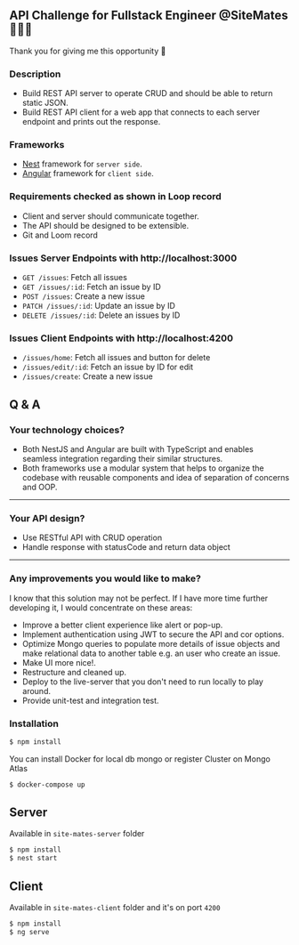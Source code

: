 

## API Challenge for Fullstack Engineer @SiteMates 👩🏼‍🚀

Thank you for giving me this opportunity 👋 

### Description

- Build REST API server to operate CRUD and should be able to return static JSON.
- Build REST API client for a web app that connects to each server endpoint and prints out the response. 


### Frameworks

- [Nest](https://nestjs.com) framework for `server side`.
- [Angular](https://angular.dev/) framework for `client side`.


### Requirements checked as shown in Loop record
- Client and server should communicate together.
- The API should be designed to be extensible. 
- Git and Loom record


### Issues Server Endpoints with http://localhost:3000

- `GET /issues`: Fetch all issues
- `GET /issues/:id`: Fetch an issue by ID
- `POST /issues`: Create a new issue
- `PATCH /issues/:id`: Update an issue by ID
- `DELETE /issues/:id`: Delete an issues by ID

### Issues Client Endpoints with http://localhost:4200

- `/issues/home`: Fetch all issues and button for delete
- `/issues/edit/:id`: Fetch an issue by ID for edit
- `/issues/create`: Create a new issue

## Q & A 

### Your technology choices? 
- Both NestJS and Angular are built with TypeScript and enables seamless integration regarding their similar structures. 
- Both frameworks use a modular system that helps to organize the codebase with reusable components and idea of separation of concerns and OOP.
___
### Your API design?
- Use RESTful API with CRUD operation 
- Handle response with statusCode and return data object

___
### Any improvements you would like to make?
I know that this solution may not be perfect. If I have  more time further developing it, I would concentrate on these areas:

- Improve a better client experience like alert or pop-up.
- Implement authentication using JWT to secure the API and cor options.
- Optimize Mongo queries to populate more details of issue objects and make relational data to another table e.g. an user who create an issue.
- Make UI more nice!.
- Restructure and cleaned up.
- Deploy to the live-server that you don't need to run locally to play around. 
- Provide unit-test and integration test.

### Installation

```bash
$ npm install
```

You can install Docker for local db mongo or register Cluster on Mongo Atlas 
```bash
$ docker-compose up
```
## Server 
Available in `site-mates-server` folder
```bash
$ npm install
$ nest start
```

## Client 
Available in `site-mates-client` folder and it's on port `4200`

```bash
$ npm install
$ ng serve
```





